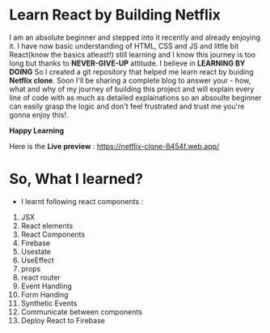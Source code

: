 # Learn React by Building Netflix
I am an absolute beginner and stepped into it recently and already enjoying it. I have now basic understanding of HTML, CSS and JS and little bit React(know the basics atleast!) still learning and I know this journey is too long but thanks to **NEVER-GIVE-UP** attitude. I believe in **LEARNING BY DOING** So I created a git repository that helped me learn react by buiding **Netflix clone**. 
Soon I'll be sharing a complete blog to answer your - how, what and why of my journey of building this project and  will explain every line of code with as much as detailed explainations so an absoulte beginner can easily grasp the logic and don't feel frustrated and trust me you're gonna enjoy this!.

**Happy Learning**

Here is the **Live preview** : https://netflix-clone-8454f.web.app/

# So, What I learned?

* I learnt following react components :
1. JSX
2. React elements
3. React Components
4. Firebase
5. Usestate
6. UseEffect
7. props
8. react router
9. Event Handling
10. Form Handing 
11. Synthetic Events
12. Communicate between components
13. Deploy React to Firebase
